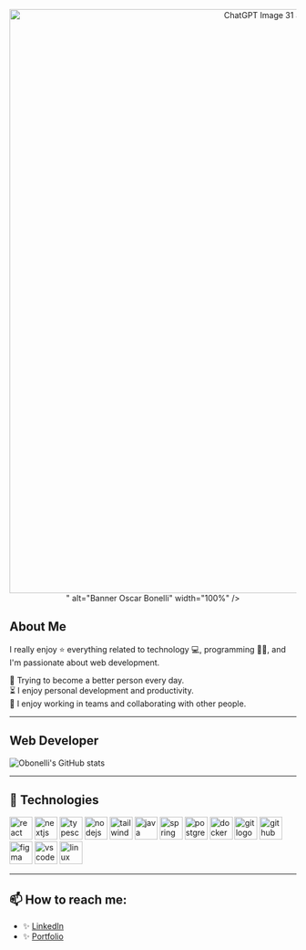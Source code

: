<p align="center">
  <img src="<img width="1536" height="1024" alt="ChatGPT Image 31 ago 2025, 03_26_21 p m" src="https://github.com/user-attachments/assets/25187681-dff5-43e5-8b6b-588791be6b48" />
" alt="Banner Oscar Bonelli" width="100%" />
</p>

## About Me
I really enjoy ⭐ everything related to technology 💻, programming 👩‍💻, and I'm passionate about web development.  

🌱 Trying to become a better person every day.  
⏳ I enjoy personal development and productivity.  
💬 I enjoy working in teams and collaborating with other people.  

---

## Web Developer
![Obonelli's GitHub stats](https://github-readme-stats.vercel.app/api?username=obonelli&show_icons=true&theme=radical)

---

## 🚀 Technologies

<div align="left">
  <img src="https://skillicons.dev/icons?i=react" height="40" alt="react logo" />
  <img src="https://skillicons.dev/icons?i=nextjs" height="40" alt="nextjs logo" />
  <img src="https://skillicons.dev/icons?i=ts" height="40" alt="typescript logo" />
  <img src="https://skillicons.dev/icons?i=nodejs" height="40" alt="nodejs logo" />
  <img src="https://skillicons.dev/icons?i=tailwind" height="40" alt="tailwind logo" />
  <img src="https://skillicons.dev/icons?i=java" height="40" alt="java logo" />
  <img src="https://skillicons.dev/icons?i=spring" height="40" alt="spring logo" />
  <img src="https://skillicons.dev/icons?i=postgres" height="40" alt="postgresql logo" />
  <img src="https://skillicons.dev/icons?i=docker" height="40" alt="docker logo" />
  <img src="https://skillicons.dev/icons?i=git" height="40" alt="git logo" />
  <img src="https://skillicons.dev/icons?i=github" height="40" alt="github logo" />
  <img src="https://skillicons.dev/icons?i=figma" height="40" alt="figma logo" />
  <img src="https://skillicons.dev/icons?i=vscode" height="40" alt="vscode logo" />
  <img src="https://skillicons.dev/icons?i=linux" height="40" alt="linux logo" />
</div>

---

## 📫 How to reach me:
- ✨ [LinkedIn](https://www.linkedin.com/in/obonelli/)  
- ✨ [Portfolio](https://obonelli.dev)  
